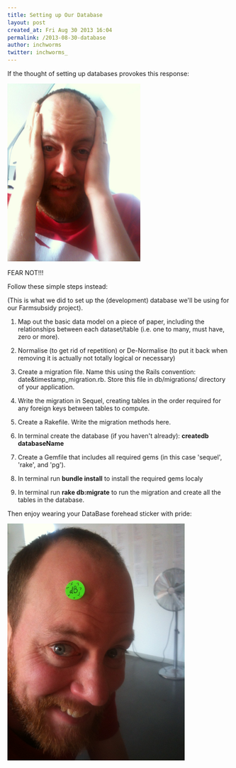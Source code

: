 ```yaml
---
title: Setting up Our Database
layout: post
created_at: Fri Aug 30 2013 16:04
permalink: /2013-08-30-database
author: inchworms
twitter: inchworms_
---
```


If the thought of setting up databases provokes this response:

<img src="/images/freakedmatt.jpg" alt="freaked matt" style="width: 300px;"/>

FEAR NOT!!! 

Follow these simple steps instead:

(This is what we did to set up the (development) database we'll be using for our Farmsubsidy project).

1. Map out the basic data model on a piece of paper, including the relationships between each dataset/table (i.e. one to many, must have, zero or more).

2. Normalise (to get rid of repetition) or De-Normalise (to put it back when removing it is actually not totally logical or necessary)

3. Create a migration file. Name this using the Rails convention: date&timestamp_migration.rb. Store this file in db/migrations/ directory of your application.

4. Write the migration in Sequel, creating tables in the order required for any foreign keys between tables to compute.

5. Create a Rakefile. Write the migration methods here.

6. In terminal create the database (if you haven't already): **createdb databaseName**

7. Create a Gemfile that includes all required gems (in this case 'sequel', 'rake', and 'pg').

8. In terminal run **bundle install** to install the required gems localy

9. In terminal run **rake db:migrate** to run the migration and create all the tables in the database.

Then enjoy wearing your DataBase forehead sticker with pride:

<img src="/images/matt.jpg" alt="cheeky matt" style="width: 400px;"/>

